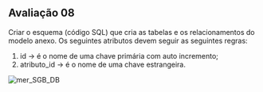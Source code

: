 ## Avaliação 08

Criar o esquema (código SQL) que cria as tabelas e os relacionamentos do modelo anexo. 
Os seguintes atributos devem seguir as seguintes regras:
1) id -> é o nome de uma chave primária com auto incremento;
2) atributo_id -> é o nome de uma chave estrangeira.

![mer_SGB_DB](https://github.com/TheAnders007/bd-info-p4/assets/124885820/2cb55935-ca31-4b2a-ad31-899ea95abedc)
